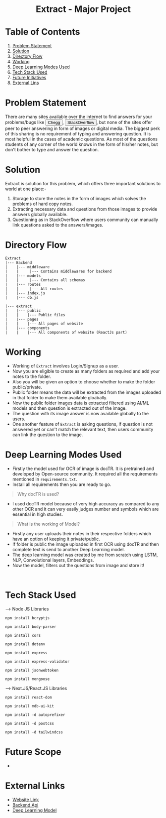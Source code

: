 # <div align="center"> Extract - Major Project </div>


# Table of Contents
1. [ Problem Statement ](#problemstatement)
2. [ Solution ](#solution)
3. [ Directory Flow ](#structure)
4. [ Working ](#working)
5. [Deep Learning Modes Used](#deeplearning)
6. [ Tech Stack Used ](#tech_stack)
7. [ Future Initiatives ](#future_initiatives)
8. [ External Lins ](#links)


<a name="problemstatement"></a>
# Problem Statement
There are many sites available over the internet to find answers for your problems/bugs like <button>Chegg</button>, <button>StackOverflow</button>, but none of the sites offer peer to peer answering in form of images or digital media. The biggest perk of this sharing is no requirement of typing and answering question. It is most helpful in the cases of academic questions. As most of the questions students of any corner of the world knows in the form of his/her notes, but don't bother to type and answer the question. 

<a name="solution"></a>
# Solution
Extract is solution for this problem, which offers three important solutions to world at one place:-

1. Storage to store the notes in the form of images which solves the problems of hard copy notes.
2. Extracting necessary data and questions from those images to provide answers globally available.
3. Questioning as in StackOverflow where users community can manually link questions asked to the answers/images.


<a name="structure"></a>
# Directory Flow
```
Extract
|--- Backend
|    |--- middleware 
|    |     |--- Contains middlewares for backend
|    |--- models
|    |     |--- Contains all schemas
|    |--- routes
|    |     |--- All routes
|    |--- index.js
|    |--- db.js

|--- extract
|    |--- public
|    |    |--- Public files
|    |--- pages
|    |    |--- All pages of website
|    |--- components
|    |    |--- All components of website (ReactJs part)
```

<a name="working"></a>
# Working
* Working of `Extract` involves Login/Signup as a user.
* Now you are eligible to create as many folders as required and add your notes to the folder.
* Also you will be given an option to choose whether to make the folder public/private.
* Public folder means the data will be extracted from the images uploaded in that folder to make them available gloabally.
* Now the public folder images data is extracted filtered using AI/ML models and then question is extracted out of the image. 
* The question with its image answer is now available globally to the users.
* One another feature of `Extract` is asking questions, if question is not answered yet or can't match the relevant text, then users community can link the question to the image.

<a name="deeplearning"></a>
# Deep Learning Modes Used
* Firstly the model used for OCR of image is docTR. It is pretrained and developed by Open-source community. It required all the requirements mentioned in `requirements.txt`.
* Install all requirements then you are ready to go.
> Why docTR is used?
* I used docTR model because of very high accuracy as compared to any other OCR and it can very easily judges number and symbols which are essential in high studies.

> What is the working of Model?
* Firstly any user uploads their notes in their respective folders which have an option of keeping it private/public.
* If folder is public the image uploaded in first OCR using docTR and then complete text is send to another Deep Learning model.
* The deep learning model was created by me from scratch using LSTM, NLP, Convolutional layers, Embeddings.
* Now the model, filters out the questions from image and store it!

<br>

<a name="tech_stack"></a>
# Tech Stack Used
--> Node JS Libraries
```
npm install bcryptjs
```
```
npm install body-parser
```
```
npm install cors
```
```
npm install dotenv
```
```
npm install express
```
```
npm install express-validator
```
```
npm install jsonwebtoken
```
```
npm install mongoose
```

--> Next.JS/React.JS Libraries
```
npm install react-dom
```
```
npm install mdb-ui-kit
```
```
npm install -d autoprefixer
```
```
npm install -d postcss
```
```
npm install -d tailwindcss
```

<a name="future_initiatives"></a>
# Future Scope
* 

<a name="links"></a>
# External Links
* <a href="extract-frontend-six.vercel.app/">Website Link</a>
* <a href="https://extract-backend.vercel.app/">Backend Api</a>
* <a href="">Deep Learning Model</a>